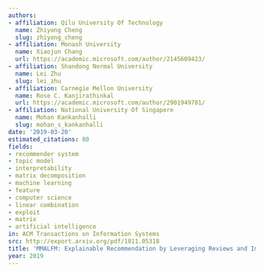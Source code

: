 ```yaml
---
authors:
- affiliation: Qilu University Of Technology
  name: Zhiyong Cheng
  slug: zhiyong_cheng
- affiliation: Monash University
  name: Xiaojun Chang
  url: https://academic.microsoft.com/author/2145609423/
- affiliation: Shandong Normal University
  name: Lei Zhu
  slug: lei_zhu
- affiliation: Carnegie Mellon University
  name: Rose C. Kanjirathinkal
  url: https://academic.microsoft.com/author/2901949781/
- affiliation: National University Of Singapore
  name: Mohan Kankanhalli
  slug: mohan_s_kankanhalli
date: '2019-03-20'
estimated_citations: 80
fields:
- recommender system
- topic model
- interpretability
- matrix decomposition
- machine learning
- feature
- computer science
- linear combination
- exploit
- matrix
- artificial intelligence
in: ACM Transactions on Information Systems
src: http://export.arxiv.org/pdf/1811.05318
title: 'MMALFM: Explainable Recommendation by Leveraging Reviews and Images'
year: 2019
---
```

